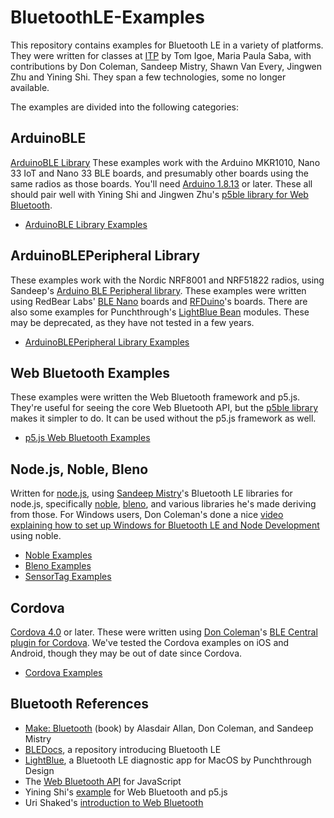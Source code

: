 # BluetoothLE-Examples

This repository contains examples for Bluetooth LE in a variety of platforms. They were written for classes at [ITP](http://itp.nyu.edu) by Tom Igoe, Maria Paula Saba, with contributions by Don Coleman, Sandeep Mistry, Shawn Van Every, Jingwen Zhu and Yining Shi. They span a few technologies, some no longer available.

The examples are divided into the following categories:

## ArduinoBLE
[ArduinoBLE Library](https://www.arduino.cc/en/Reference/ArduinoBLE) These examples work with the Arduino MKR1010, Nano 33 IoT and Nano 33 BLE boards, and presumably other boards using the same radios as those boards. You'll need [Arduino 1.8.13](http://arduino.cc/en/Main/Software) or later. These all should pair well with Yining Shi and Jingwen Zhu's [p5ble library for Web Bluetooth](https://itpnyu.github.io/p5ble-website/).

* [ArduinoBLE Library Examples](https://github.com/tigoe/BluetoothLE-Examples/tree/master/ArduinoBLE_library_examples)

## ArduinoBLEPeripheral Library
These examples work with the Nordic NRF8001 and NRF51822 radios, using Sandeep's [Arduino BLE Peripheral library](https://github.com/sandeepmistry/arduino-BLEPeripheral). These examples were written using RedBear Labs' [BLE Nano](http://redbearlab.com/blenano/) boards and [RFDuino](http://www.rfduino.com/)'s boards. There are also some examples for Punchthrough's [LightBlue Bean](https://punchthrough.com/bean/) modules. These may be deprecated, as they have not tested in a few years.

* [ArduinoBLEPeripheral Library Examples](arduinoBLEperipheral)

## Web Bluetooth Examples
These examples were written the Web Bluetooth framework and p5.js. They're useful for seeing the core Web Bluetooth API, but the [p5ble library](https://itpnyu.github.io/p5ble-website/) makes it simpler to do. It can be used without the p5.js framework as well.

* [p5.js Web Bluetooth Examples](https://github.com/tigoe/BluetoothLE-Examples/tree/master/p5-web-bluetooth_examples)

## Node.js, Noble, Bleno
Written for [node.js](http://www.nodejs.org), using [Sandeep Mistry](https://github.com/sandeepmistry)'s Bluetooth LE libraries for node.js, specifically [noble](https://github.com/sandeepmistry/noble), [bleno](https://github.com/sandeepmistry/bleno), and various libraries he's made deriving from those. For Windows users, Don Coleman's done a nice [video explaining how to set up Windows for Bluetooth LE and Node Development](https://www.youtube.com/watch?v=mL9B8wuEdms) using noble.

* [Noble Examples](noble)
* [Bleno Examples](bleno)
* [SensorTag Examples](sensorTag)

## Cordova
[Cordova 4.0](https://cordova.apache.org/) or later. These were written using [Don Coleman](https://github.com/don)'s [BLE Central plugin for Cordova](https://github.com/don/cordova-plugin-ble-central). We've tested the Cordova examples on iOS and Android, though they may be out of date since Cordova.

* [Cordova Examples](https://www.arduino.cc/en/Reference/cordova)


## Bluetooth References 
* [Make: Bluetooth](https://www.makershed.com/products/make-bluetooth) (book) by Alasdair Allan, Don Coleman, and Sandeep Mistry
* [BLEDocs](https://github.com/tigoe/BLEDocs/wiki), a repository introducing Bluetooth LE
* [LightBlue](https://itunes.apple.com/us/app/lightblue/id639944780?mt=12), a Bluetooth LE diagnostic app for MacOS by Punchthrough Design
* The [Web Bluetooth API](https://developer.mozilla.org/en-US/docs/Web/API/Web_Bluetooth_API) for JavaScript
* Yining Shi's [example](https://github.com/yining1023/arduino101CuriePME/tree/master/example1) for Web Bluetooth and p5.js
* Uri Shaked's [introduction to Web Bluetooth](https://medium.com/@urish/start-building-with-web-bluetooth-and-progressive-web-apps-6534835959a6)
